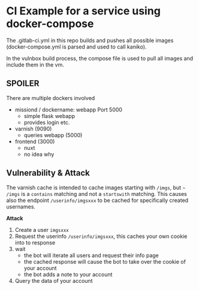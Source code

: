 # CI Example for a service using docker-compose

The .gitlab-ci.yml in this repo builds and pushes all possible images (docker-compose.yml is parsed and used to call kaniko).

In the vulnbox build process, the compose file is used to pull all images and include them in the vm.

## SPOILER

There are multiple dockers involved
- missiond / dockername: webapp Port 5000
	- simple flask webapp
	- provides login etc.
- varnish (9090)
	- queries webapp (5000)
- frontend (3000)
	- nuxt
	- no idea why
	
## Vulnerability & Attack
The varnish cache is intended to cache images starting with `/imgs`, but `~ /imgs` is a `contains` matching and not a `startswith` matching. This causes also the endpoint `/userinfo/imgsxxx` to be cached for specifically created usernames.

**Attack**
1. Create a user `imgsxxx`
2. Request the userinfo `/userinfo/imgsxxx`, this caches your own cookie into to response
3. wait
	- the bot will iterate all users and request their info page
	- the cached response will cause the bot to take over the cookie of your account
	- the bot adds a note to your account
4. Query the data of your account
